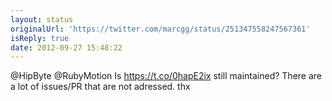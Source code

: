 ```yaml
---
layout: status
originalUrl: 'https://twitter.com/marcgg/status/251347558247567361'
isReply: true
date: 2012-09-27 15:48:22
---
```


@HipByte @RubyMotion Is https://t.co/0hapE2ix still maintained? There are a lot of issues/PR that are not adressed. thx
